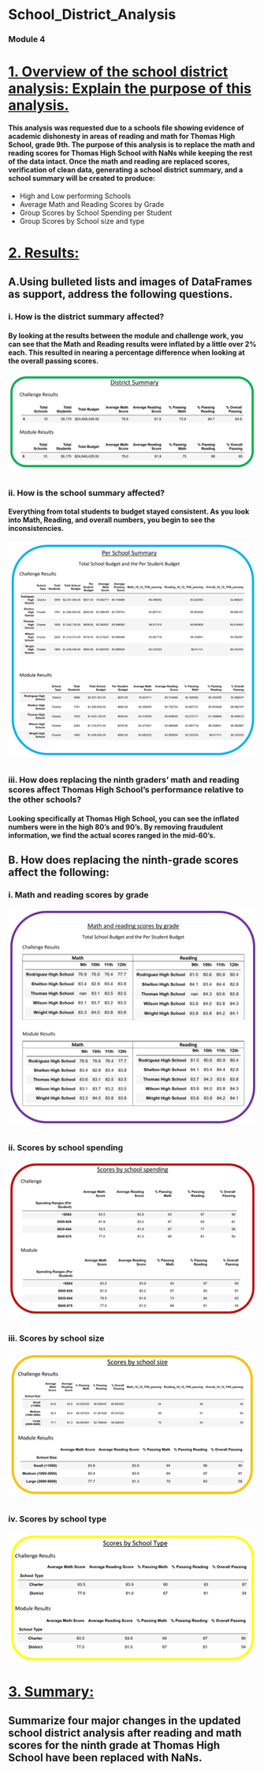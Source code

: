 # School_District_Analysis
### Module 4
# <ins> 1. Overview of the school district analysis: Explain the purpose of this analysis.
#### This analysis was requested due to a schools file showing evidence of academic dishonesty in areas of reading and math for Thomas High School, grade 9th. The purpose of this analysis is to replace the math and reading scores for Thomas High School with NaNs while keeping the rest of the data intact. Once the math and reading are replaced scores, verification of clean data, generating a school district summary, and a school summary will be created to produce:
* High and Low performing Schools
* Average Math and Reading Scores by Grade
* Group Scores by School Spending per Student
* Group Scores by School size and type
# <ins> 2. Results: 
## A.Using bulleted lists and images of DataFrames as support, address the following questions.
### i. How is the district summary affected?
#### By looking at the results between the module and challenge work, you can see that the Math and Reading results were inflated by a little over 2% each. This resulted in nearing a percentage difference when looking at the overall passing scores.
###### ![District Affected](https://github.com/raineytracyn/School_District_Analysis/blob/main/Resources/District%20Affected.png)
### ii. How is the school summary affected?
#### Everything from total students to budget stayed consistent. As you look into Math, Reading, and overall numbers, you begin to see the inconsistencies.
###### ![School Summary Affected](https://github.com/raineytracyn/School_District_Analysis/blob/main/Resources/School%20Summary%20Affected.png)
### iii. How does replacing the ninth graders’ math and reading scores affect Thomas High School’s performance relative to the other schools?
#### Looking specifically at Thomas High School, you can see the inflated numbers were in the high 80’s and 90’s. By removing fraudulent information, we find the actual scores ranged in the mid-60’s. 
## B. How does replacing the ninth-grade scores affect the following:
### i. Math and reading scores by grade
####
###### ![Scores By Grade](https://github.com/raineytracyn/School_District_Analysis/blob/main/Resources/Scores%20by%20Grade.png)
### ii. Scores by school spending
####
###### ![Scores by School Spending](https://github.com/raineytracyn/School_District_Analysis/blob/main/Resources/Scores%20by%20School%20spending.png)
### iii. Scores by school size
####
###### ![Scores By School Size](https://github.com/raineytracyn/School_District_Analysis/blob/main/Resources/Score%20by%20School%20Size.png)
### iv. Scores by school type
####
###### ![Scores by School Type](https://github.com/raineytracyn/School_District_Analysis/blob/main/Resources/Scores%20by%20School%20type.png)
# <ins> 3. Summary: 
## Summarize four major changes in the updated school district analysis after reading and math scores for the ninth grade at Thomas High School have been replaced with NaNs.
####
